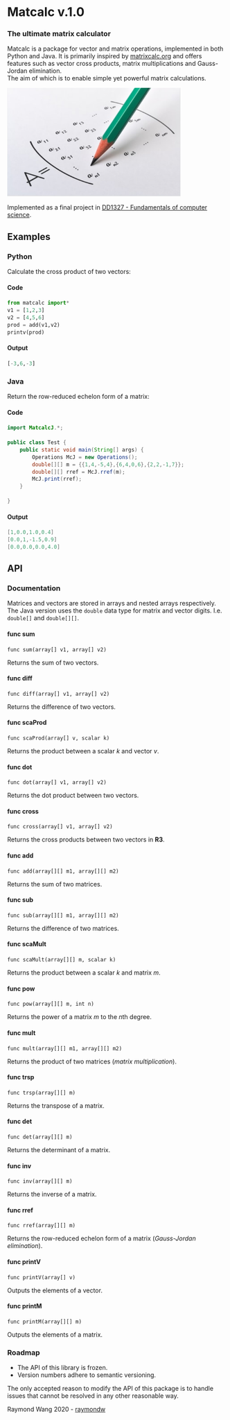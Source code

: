 # Matcalc v.1.0
### The ultimate matrix calculator 
Matcalc is a package for vector and matrix operations, implemented in both Python and Java. It is primarily inspired by [matrixcalc.org](https://matrixcalc.org/en/) and offers features such as vector cross products, matrix multiplications and Gauss-Jordan elimination. <br> The aim of which is to enable simple yet powerful matrix calculations.
<p>
 <img width="400" height="250" src="https://github.com/raymondw99/Matcalc-v.1.0/blob/master/img.png">
</p>

Implemented as a final project in [DD1327 - Fundamentals of computer science](https://www.kth.se/social/course/DD1327/).

## Examples
### Python
Calculate the cross product of two vectors:
#### Code
```python
from matcalc import*
v1 = [1,2,3]
v2 = [4,5,6]
prod = add(v1,v2)
printv(prod)
```
#### Output
```python
[-3,6,-3]
```
### Java
Return the row-reduced echelon form of a matrix:
#### Code
```java
import MatcalcJ.*; 

public class Test {
    public static void main(String[] args) {
        Operations McJ = new Operations();
        double[][] m = {{1,4,-5,4},{6,4,0,6},{2,2,-1,7}};
        double[][] rref = McJ.rref(m);
        McJ.print(rref);
    }

}
```
#### Output
```java
[1,0.0,1.0,0.4]
[0.0,1,-1.5,0.9]
[0.0,0.0,0.0,4.0]
```

## API 
### Documentation 
Matrices and vectors are stored in arrays and nested arrays respectively. The Java version uses the `double` data type for matrix and vector digits. I.e.  `double[]` and `double[][]`. 

#### func sum
```
func sum(array[] v1, array[] v2) 
```
Returns the sum of two vectors.
#### func diff
```
func diff(array[] v1, array[] v2)
```
Returns the difference of two vectors.
#### func scaProd
```
func scaProd(array[] v, scalar k) 
```
Returns the product between a scalar *k* and vector *v*.
#### func dot
```
func dot(array[] v1, array[] v2) 
```
Returns the dot product between two vectors.
#### func cross
```
func cross(array[] v1, array[] v2) 
```
Returns the cross products between two vectors in **R3**.
#### func add
```
func add(array[][] m1, array[][] m2) 
```
Returns the sum of two matrices. 
#### func sub
```
func sub(array[][] m1, array[][] m2) 
```
Returns the difference of two matrices.
#### func scaMult
```
func scaMult(array[][] m, scalar k) 
```
Returns the product between a scalar *k* and matrix *m*.
#### func pow
```
func pow(array[][] m, int n) 
```
Returns the power of a matrix *m* to the *n*th degree.
#### func mult
```
func mult(array[][] m1, array[][] m2) 
```
Returns the product of two matrices (*matrix multiplication*).
#### func trsp
```
func trsp(array[][] m) 
```
Returns the transpose of a matrix. 
#### func det
```
func det(array[][] m) 
```
Returns the determinant of a matrix. 
#### func inv
```
func inv(array[][] m) 
```
Returns the inverse of a matrix. 
#### func rref
```
func rref(array[][] m) 
```
Returns the row-reduced echelon form of a matrix (*Gauss-Jordan elimination*). 
#### func printV
```
func printV(array[] v) 
```
Outputs the elements of a vector.
#### func printM
```
func printM(array[][] m) 
```
Outputs the elements of a matrix.
### Roadmap 
* The API of this library is frozen.
* Version numbers adhere to semantic versioning.

The only accepted reason to modify the API of this package is to handle issues that cannot be resolved in any other reasonable way.

Raymond Wang 2020 - [raymondw](https://gits-15.sys.kth.se/raymondw) 

